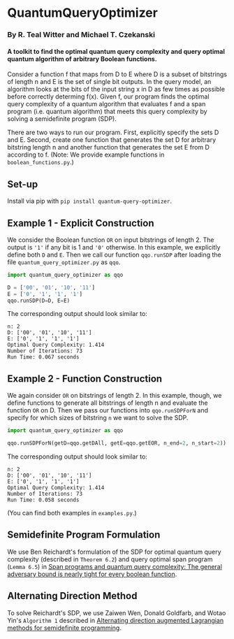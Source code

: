 # QuantumQueryOptimizer
### By R. Teal Witter and Michael T. Czekanski
#### A toolkit to find the optimal quantum query complexity and query optimal quantum algorithm of arbitrary Boolean functions.

Consider a function f that maps from D to E where D is a subset of bitstrings
of length n and E is the set of single bit outputs.
In the query model, an algorithm looks at the bits of the input string x in D
as few times as possible before correctly determing f(x).
Given f, our program finds the optimal query complexity of a quantum algorithm
that evaluates f and a span program (i.e. quantum algorithm) that meets
this query complexity by solving a semidefinite program (SDP).

There are two ways to run our program.
First, explicitly specify the sets D and E.
Second, create one function that generates the set D for arbitrary bitstring length n
and another function that generates the set E from D according to f.
(Note: We provide example functions in `boolean_functions.py`.)

## Set-up
Install via pip with `pip install quantum-query-optimizer`.

## Example 1 - Explicit Construction
We consider the Boolean function `OR` on input bitstrings of length 2.
The output is `'1'` if any bit is 1 and `'0'` otherwise.
In this example, we explicitly define both `D` and `E`.
Then we call our function `qqo.runSDP` after loading the 
file `quantum_query_optimizer.py` as `qqo`.

```python
import quantum_query_optimizer as qqo

D = ['00', '01', '10', '11']
E = ['0', '1', '1', '1']
qqo.runSDP(D=D, E=E)
```
The corresponding output should look similar to:
```
n: 2
D: ['00', '01', '10', '11']
E: ['0', '1', '1', '1']
Optimal Query Complexity: 1.414
Number of Iterations: 73
Run Time: 0.067 seconds
```

## Example 2 - Function Construction
We again consider `OR` on bitstrings of length 2.
In this example, though, we define functions to generate
all bitstrings of length n and evaluate the function `OR` on D.
Then we pass our functions into `qqo.runSDPForN` and specify
for which sizes of bitstring `n` we want to solve the SDP. 
```python
import quantum_query_optimizer as qqo

qqo.runSDPForN(getD=qqo.getDAll, getE=qqo.getEOR, n_end=2, n_start=2))
```
The corresponding output should look similar to:
```
n: 2
D: ['00', '01', '10', '11']
E: ['0', '1', '1', '1']
Optimal Query Complexity: 1.414
Number of Iterations: 73
Run Time: 0.058 seconds
```

(You can find both examples in `examples.py`.)

## Semidefinite Program Formulation
We use Ben Reichardt's formulation of the SDP for
optimal quantum query complexity (described in `Theorem 6.2`) 
and query optimal span program (`Lemma 6.5`) in
[Span programs and quantum query complexity:
The general adversary bound is nearly tight for every boolean function](https://arxiv.org/pdf/0904.2759.pdf).

## Alternating Direction Method
To solve Reichardt's SDP,
we use Zaiwen Wen, Donald Goldfarb, and Wotao Yin's
`Algorithm 1` described in
[Alternating direction augmented Lagrangian methods for semidefinite programming](http://mpc.zib.de/index.php/MPC/article/viewFile/40/20).
